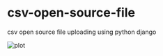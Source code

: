# csv-open-source-file
csv open source file uploading using python django

![plot](../frontDesign.png)
